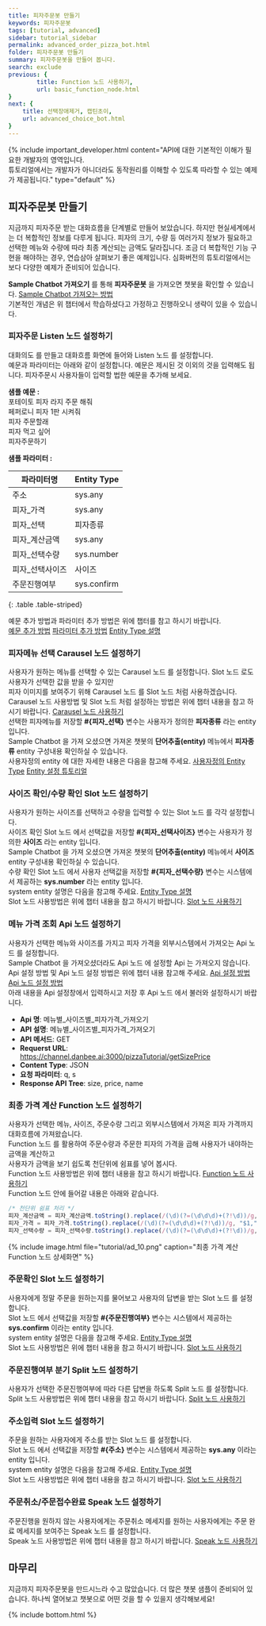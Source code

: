```yaml
---
title: 피자주문봇 만들기 
keywords: 피자주문봇
tags: [tutorial, advanced]
sidebar: tutorial_sidebar
permalink: advanced_order_pizza_bot.html
folder: 피자주문봇 만들기
summary: 피자주문봇을 만들어 봅니다.
search: exclude
previous: {
        title: Function 노드 사용하기,
        url: basic_function_node.html
}
next: {
    title: 선택장애제거, 캡틴초이,
    url: advanced_choice_bot.html
}
---
```


{% include important_developer.html content="API에 대한 기본적인 이해가 필요한 개발자의 영역입니다. <br /> 튜토리얼에서는 개발자가 아니더라도 동작원리를 이해할 수 있도록 따라할 수 있는 예제가 제공됩니다." type="default" %}

## 피자주문봇 만들기

지금까지 피자주문 받는 대화흐름을 단계별로 만들어 보았습니다. 하지만 현실세계에서는 더 복합적인 정보를 다루게 됩니다. 피자의 크기, 수량 등 여러가지 정보가 필요하고 선택한 메뉴와 수량에 따라 최종 계산되는 금액도 달라집니다. 조금 더 복합적인 기능 구현을 해야하는 경우, 연습삼아 살펴보기 좋은 예제입니다. 심화버전의 튜토리얼에서는 보다 다양한 예제가 준비되어 있습니다. 

**Sample Chatbot 가져오기** 를 통해 **피자주문봇** 을 가져오면 챗봇을 확인할 수 있습니다. <span class="link">[Sample Chatbot 가져오는 방법](/samplebot.html#%EC%83%98%ED%94%8C%EC%B1%97%EB%B4%87-%EA%B0%80%EC%A0%B8%EC%98%A4%EA%B8%B0)</span><br/>
기본적인 개념은 위 챕터에서 학습하셨다고 가정하고 진행하오니 생략이 있을 수 있습니다. <br/>

### 피자주문 Listen 노드 설정하기

대화의도 를 만들고 대화흐름 화면에 들어와 Listen 노드 를 설정합니다. <br/>
예문과 파라미터는 아래와 같이 설정합니다. 예문은 제시된 것 이외의 것을 입력해도 됩니다. 피자주문시 사용자들이 입력할 법한 예문을 추가해 보세요. <br/>

**샘플 예문 :**<br/>
포테이토 피자 라지 주문 해줘<br/>
페퍼로니 피자 1판 시켜줘<br/>
피자 주문할래<br/>
피자 먹고 싶어<br/>
피자주문하기<br/>

**샘플 파라미터 :** <br/>

| 파라미터명             |           Entity Type        |
|-------------------------|------------------------|
| 주소                    | sys.any	    |
| 피자_가격               | sys.any	  |
| 피자_선택               | 피자종류	  |
| 피자_계산금액           | sys.any	  |
| 피자_선택수량	          | sys.number	|
| 피자_선택사이즈          | 사이즈	    |
| 주문진행여부	            | sys.confirm	|
{: .table .table-striped}

예문 추가 방법과 파라미터 추가 방법은 위에 챕터를 참고 하시기 바랍니다. <br/>
<span class="link">[예문 추가 방법](/basic_create_intent.html#intent-%EC%83%9D%EC%84%B1)</span>
<span class="link">[파라미터 추가 방법](/basic_entity_parameter.html#parameter-%EC%B6%94%EA%B0%80)</span>
<span class="link">[Entity Type 설명](/entity.html#%EC%97%94%ED%8B%B0%ED%8B%B0entity)</span>


### 피자메뉴 선택 Carausel 노드 설정하기

사용자가 원하는 메뉴를 선택할 수 있는 Carausel 노드 를 설정합니다. Slot 노드 로도 사용자가 선택한 값을 받을 수 있지만 <br/>
피자 이미지를 보여주기 위해 Carausel 노드 를 Slot 노드 처럼 사용하겠습니다. <br/>
Carausel 노드 사용방법 및 Slot 노드 처럼 설정하는 방법은 위에 챕터 내용을 참고 하시기 바랍니다.
<span class="link">[Carausel 노드 사용하기](/basic_carousel.html)</span> <br/>
선택한 피자메뉴를 저장할 **#{피자_선택}** 변수는 사용자가 정의한 **피자종류** 라는 entity 입니다. <br/>
Sample Chatbot 을 가져 오셨으면 가져온 챗봇의 **단어추출(entity)** 메뉴에서 **피자종류** entity 구성내용 확인하실 수 있습니다.<br/>
사용자정의 entity 에 대한 자세한 내용은 다음을 참고해 주세요.
<span class="link">[사용자정의 Entity Type](/entity.html#%EC%82%AC%EC%9A%A9%EC%9E%90%EC%A0%95%EC%9D%98-entity)</span>
<span class="link">[Entity 설정 튜토리얼](/basic_entity_parameter.html#%EC%97%94%ED%8B%B0%ED%8B%B0entity-%EB%A7%8C%EB%93%A4%EA%B8%B0)</span>


### 사이즈 확인/수량 확인 Slot 노드 설정하기
사용자가 원하는 사이즈를 선택하고 수량을 입력할 수 있는 Slot 노드 를 각각 설정합니다. <br/>
사이즈 확인 Slot 노드 에서 선택값을 저장할 **#{피자_선택사이즈}** 변수는 사용자가 정의한 **사이즈** 라는 entity 입니다. <br/>
Sample Chatbot 을 가져 오셨으면 가져온 챗봇의 **단어추출(entity)** 메뉴에서 **사이즈** entity 구성내용 확인하실 수 있습니다.<br/>
수량 확인 Slot 노드 에서 사용자 선택값을 저장할 **#{피자_선택수량}** 변수는 시스템에서 제공하는 **sys.number** 라는 entity 입니다. <br/>
system entity 설명은 다음을 참고해 주세요.
<span class="link">[Entity Type 설명](/entity.html#%EC%97%94%ED%8B%B0%ED%8B%B0entity)</span><br/>
Slot 노드 사용방법은 위에 챕터 내용을 참고 하시기 바랍니다.
<span class="link">[Slot 노드 사용하기](/basic_slot.html) </span>


### 메뉴 가격 조회 Api 노드 설정하기
사용자가 선택한 메뉴와 사이즈를 가지고 피자 가격을 외부시스템에서 가져오는 Api 노드 를 설정합니다. <br/>
Sample Chatbot 을 가져오셨더라도 Api 노드 에 설정할 Api 는 가져오지 않습니다. <br/>
Api 설정 방법 및 Api 노드 설정 방법은 위에 챕터 내용 참고해 주세요. <span class="link">[Api 설정 방법](/basic_api_node.html#api-%EB%A7%8C%EB%93%A4%EA%B8%B0)</span>
<span class="link">[Api 노드 설정 방법](/basic_api_node.html#api-node-%EB%A7%8C%EB%93%A4%EA%B8%B0)</span><br/>
아래 내용을 Api 설정창에서 입력하시고 저장 후 Api 노드 에서 불러와 설정하시기 바랍니다. <br/>

- **Api 명**:  메뉴별_사이즈별_피자가격_가져오기
- **API 설명**:  메뉴별_사이즈별_피자가격_가져오기
- **API 메서드**:  GET
- **Requerst URL**:  https://channel.danbee.ai:3000/pizzaTutorial/getSizePrice
- **Content Type**:  JSON
- **요청 파라미터**: q, s
- **Response API Tree**: size, price, name


### 최종 가격 계산 Function 노드 설정하기
사용자가 선택한 메뉴, 사이즈, 주문수량 그리고 외부시스템에서 가져온 피자 가격까지 대화흐름에 가져왔습니다. <br/>
Function 노드 를 활용하여 주문수량과 주문한 피자의 가격을 곱해 사용자가 내야하는 금액을 계산하고 <br/>
사용자가 금액을 보기 쉽도록 천단위에 쉼표를 넣어 봅시다. <br/>
Function 노드 사용방법은 위에 챕터 내용을 참고 하시기 바랍니다.
<span class="link">[Function 노드 사용하기](/basic_function_node.html#function-node-%EB%A5%BC-%ED%99%9C%EC%9A%A9%ED%95%98%EC%97%AC-%EB%B3%80%EC%88%98%EA%B0%92%EC%9D%84-%EA%B0%80%EA%B3%B5%ED%95%98%EA%B8%B0) </span><br/>
Function 노드 안에 들어갈 내용은 아래와 같습니다. <br/>

```js
/* 천단위 쉼표 처리 */
피자_계산금액 = 피자_계산금액.toString().replace(/(\d)(?=(\d\d\d)+(?!\d))/g, "$1,");
피자_가격 = 피자_가격.toString().replace(/(\d)(?=(\d\d\d)+(?!\d))/g, "$1,");
피자_선택수량 = 피자_선택수량.toString().replace(/(\d)(?=(\d\d\d)+(?!\d))/g, "$1,");
````


{% include image.html file="tutorial/ad_10.png"  caption="최종 가격 계산 Function 노드 상세화면" %}

### 주문확인 Slot 노드 설정하기
사용자에게 정말 주문을 원하는지를 물어보고 사용자의 답변을 받는 Slot 노드 를 설정합니다. <br/>
Slot 노드 에서 선택값을 저장할 **#{주문진행여부}** 변수는 시스템에서 제공하는 **sys.confirm** 이라는 entity 입니다. <br/>
system entity 설명은 다음을 참고해 주세요.
<span class="link">[Entity Type 설명](/entity.html#%EC%97%94%ED%8B%B0%ED%8B%B0entity)</span><br/>
Slot 노드 사용방법은 위에 챕터 내용을 참고 하시기 바랍니다.
<span class="link">[Slot 노드 사용하기](/basic_slot.html) </span>


### 주문진행여부 분기 Split 노드 설정하기
사용자가 선택한 주문진행여부에 따라 다른 답변을 하도록 Split 노드 를 설정합니다.<br/>
Split 노드 사용방법은 위에 챕터 내용을 참고 하시기 바랍니다.
<span class="link">[Split 노드 사용하기](/basic_split.html#split-node) </span>


### 주소입력 Slot 노드 설정하기
주문을 원하는 사용자에게 주소를 받는 Slot 노드 를 설정합니다. <br/>
Slot 노드 에서 선택값을 저장할 **#{주소}** 변수는 시스템에서 제공하는 **sys.any** 이라는 entity 입니다. <br/>
system entity 설명은 다음을 참고해 주세요.
<span class="link">[Entity Type 설명](/entity.html#%EC%97%94%ED%8B%B0%ED%8B%B0entity)</span><br/>
Slot 노드 사용방법은 위에 챕터 내용을 참고 하시기 바랍니다.
<span class="link">[Slot 노드 사용하기](/basic_slot.html) </span>

### 주문취소/주문접수완료 Speak 노드 설정하기
주문진행을 원하지 않는 사용자에게는 주문취소 메세지를 원하는 사용자에게는 주문 완료 메세지를 보여주는 Speak 노드 를 설정합니다.<br/>
Speak 노드 사용방법은 위에 챕터 내용을 참고 하시기 바랍니다.
<span class="link">[Speak 노드 사용하기](/basic_listen_speak.html#speak-node) </span>


## 마무리
지금까지 피자주문봇을 만드시느라 수고 많았습니다. 더 많은 챗봇 샘플이 준비되어 있습니다. 하나씩 열어보고 챗봇으로 어떤 것을 할 수 있을지 생각해보세요!




{% include bottom.html %}